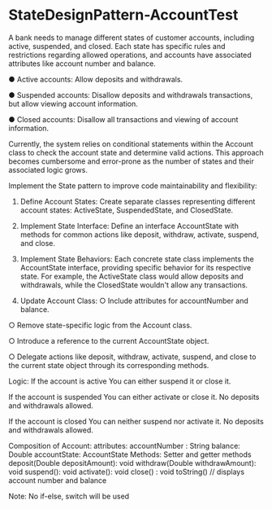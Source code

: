 # StateDesignPattern-AccountTest

A bank needs to manage different states of customer accounts, including active,
suspended, and closed. Each state has specific rules and restrictions regarding allowed
operations, and accounts have associated attributes like account number and balance.

 ● Active accounts: Allow deposits and withdrawals.
 
 ● Suspended accounts: Disallow deposits and withdrawals transactions, but
 allow viewing account information.
 
 ● Closed accounts: Disallow all transactions and viewing of account information.

Currently, the system relies on conditional statements within the Account class to check
the account state and determine valid actions. This approach becomes cumbersome
and error-prone as the number of states and their associated logic grows.

Implement the State pattern to improve code maintainability and flexibility:
 1. Define Account States: Create separate classes representing different account
 states: ActiveState, SuspendedState, and ClosedState.

 2. Implement State Interface: Define an interface AccountState with methods for
 common actions like deposit, withdraw, activate, suspend, and close.

 3. Implement State Behaviors: Each concrete state class implements the
 AccountState interface, providing specific behavior for its respective state. For
 example, the ActiveState class would allow deposits and withdrawals, while the
 ClosedState wouldn't allow any transactions.
 4. Update Account Class:
 ○ Include attributes for accountNumber and balance.
 
 ○ Remove state-specific logic from the Account class.
 
 ○ Introduce a reference to the current AccountState object.
 
 ○ Delegate actions like deposit, withdraw, activate, suspend, and close to the current state object through its corresponding methods.

Logic:
If the account is active
You can either suspend it or close it.

If the account is suspended
You can either activate or close it.
No deposits and withdrawals allowed.

If the account is closed
You can neither suspend nor activate it.
No deposits and withdrawals allowed.

Composition of Account:
attributes:
accountNumber : String
balance: Double
accountState: AccountState
Methods:
Setter and getter methods
deposit(Double depositAmount): void
withdraw(Double withdrawAmount): void
suspend(): void
activate(): void
close() : void
toString() // displays account number and balance

Note: No if-else, switch will be used
